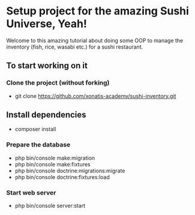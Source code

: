 # Setup project for the amazing Sushi Universe, Yeah!
Welcome to this amazing tutorial about doing some OOP to manage the inventory (fish, rice, wasabi etc.) for a sushi restaurant.

## To start working on it
### Clone the project (without forking)
- git clone https://github.com/xonatis-academy/sushi-inventory.git

## Install dependencies
- composer install

### Prepare the database
- php bin/console make:migration
- php bin/console make:fixtures
- php bin/console doctrine:migrations:migrate
- php bin/console doctrine:fixtures:load

### Start web server
- php bin/console server:start



